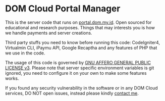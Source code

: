 # DOM Cloud Portal Manager

This is the server code that runs on [portal.dom.my.id](https://portal.dom.my.id). Open sourced for educational and research purposes. Things that may interests you is how we handle payments and server creations.

Third party stuffs you need to know before running this code: CodeIgniter4, Virtualmin CLI, iPaymu API, Google Recaptha and any features of PHP that we use in the code.

The usage of this code is governed by [GNU AFFERO GENERAL PUBLIC LICENSE v3](LICENSE). Please note that server specific environment variables is git ignored, you need to configure it on your own to make some features works.

If you found any security vulnerability in the software or in any DOM Cloud services, DO NOT open issues, instead please kindly [contact me](mailto:willnode@wellosoft.net).
